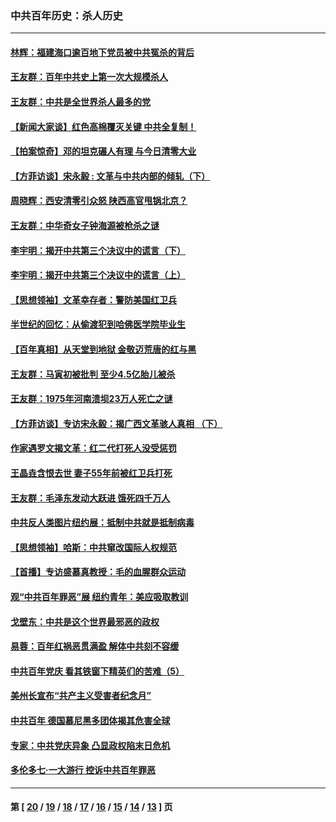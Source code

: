 ### 中共百年历史：杀人历史
---
#### [林辉：福建海口逾百地下党员被中共冤杀的背后](../../pages/nf1176106/n13878946.md?04170430) 
#### [王友群：百年中共史上第一次大规模杀人](../../pages/nf1176106/n13863785.md?04170430) 
#### [王友群：中共是全世界杀人最多的党](../../pages/nf1176106/n13860689.md?04170430) 
#### [【新闻大家谈】红色高棉覆灭关键 中共全复制！](../../pages/nf1176106/n13850222.md?04170430) 
#### [【拍案惊奇】邓的坦克碾人有理 与今日清零大业](../../pages/nf1176106/n13729574.md?04170430) 
#### [【方菲访谈】宋永毅 : 文革与中共内部的倾轧（下）](../../pages/nf1176106/n13486836.md?04170430) 
#### [周晓辉：西安清零引众怒 陕西高官甩锅北京？](../../pages/nf1176106/n13484627.md?04170430) 
#### [王友群：中华奇女子钟海源被枪杀之谜](../../pages/nf1176106/n13430555.md?04170430) 
#### [李宇明：揭开中共第三个决议中的谎言（下）](../../pages/nf1176106/n13389389.md?04170430) 
#### [李宇明：揭开中共第三个决议中的谎言（上）](../../pages/nf1176106/n13388697.md?04170430) 
#### [【思想领袖】文革幸存者：警防美国红卫兵](../../pages/nf1176106/n13339289.md?04170430) 
#### [半世纪的回忆：从偷渡犯到哈佛医学院毕业生](../../pages/nf1176106/n13345328.md?04170430) 
#### [【百年真相】从天堂到地狱 金敬迈荒唐的红与黑](../../pages/nf1176106/n13336995.md?04170430) 
#### [王友群：马寅初被批判 至少4.5亿胎儿被杀](../../pages/nf1176106/n13260313.md?04170430) 
#### [王友群：1975年河南溃坝23万人死亡之谜](../../pages/nf1176106/n13231576.md?04170430) 
#### [【方菲访谈】专访宋永毅：揭广西文革骇人真相 （下）](../../pages/nf1176106/n13209074.md?04170430) 
#### [作家遇罗文揭文革：红二代打死人没受惩罚](../../pages/nf1176106/n13205254.md?04170430) 
#### [王晶垚含恨去世 妻子55年前被红卫兵打死](../../pages/nf1176106/n13203590.md?04170430) 
#### [王友群：毛泽东发动大跃进 饿死四千万人](../../pages/nf1176106/n13177158.md?04170430) 
#### [中共反人类图片纽约展：抵制中共就是抵制病毒](../../pages/nf1176106/n13115371.md?04170430) 
#### [【思想领袖】哈斯：中共窜改国际人权规范](../../pages/nf1176106/n13053647.md?04170430) 
#### [【首播】专访盛慕真教授：毛的血腥群众运动](../../pages/nf1176106/n13091782.md?04170430) 
#### [观“中共百年罪恶”展 纽约青年：美应吸取教训](../../pages/nf1176106/n13085246.md?04170430) 
#### [戈壁东：中共是这个世界最邪恶的政权](../../pages/nf1176106/n13085641.md?04170430) 
#### [易蓉：百年红祸恶贯满盈 解体中共刻不容缓](../../pages/nf1176106/n13084455.md?04170430) 
#### [中共百年党庆 看其铁窗下精英们的苦难（5）](../../pages/nf1176106/n13076766.md?04170430) 
#### [美州长宣布“共产主义受害者纪念月”](../../pages/nf1176106/n13074024.md?04170430) 
#### [中共百年 德国慕尼黑多团体揭其危害全球](../../pages/nf1176106/n13068873.md?04170430) 
#### [专家：中共党庆异象 凸显政权陷末日危机](../../pages/nf1176106/n13067084.md?04170430) 
#### [多伦多七·一大游行 控诉中共百年罪恶](../../pages/nf1176106/n13062043.md?04170430) 

---
#### 第 [ [20](./20.md?04170430) / [19](./19.md?04170430) / [18](./18.md?04170430) / [17](./17.md?04170430) / [16](./16.md?04170430) / [15](./15.md?04170430) / [14](./14.md?04170430) / [13](./13.md?04170430) ] 页
